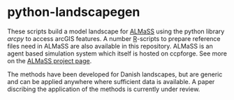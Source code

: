 python-landscapegen
===================

These scripts build a model landscape for [ALMaSS](http://almass.dk) using the python library _arcpy_ to access arcGIS features. A number [R](www.r-project.org)-scripts to prepare reference files need in ALMaSS are also available in this repository. ALMaSS is an agent based simulation system which itself is hosted on ccpforge. See more on the [ALMaSS project page](http://ccpforge.cse.rl.ac.uk/gf/project/almass/).

The methods have been developed for Danish landscapes, but are generic and can be applied anywhere where sufficient data is available. A paper discribing the application of the methods is currently under review.